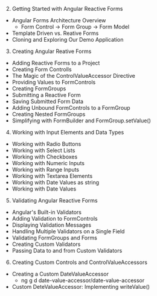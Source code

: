 2. Getting Started with Angular Reactive Forms
  - Angular Forms Architecture Overview
    - Form Control -> Form Group -> Form Model
  - Template Driven vs. Reative Forms
  - Cloning and Exploring Our Demo Application
3. Creating Angular Reative Forms
  - Adding Reactive Forms to a Project
  - Creating Form Controlls
  - The Magic of the ControlValueAccessor Directive
  - Providing Values to FormControls
  - Creating FormGroups
  - Submitting a Reactive Form
  - Saving Submitted Form Data
  - Adding Unbound FormControls to a FormGroup
  - Creating Nested FormGroups
  - Simplifying with FormBuilder and FormGroup.setValue()
4. Working with Input Elements and Data Types
  - Working with Radio Buttons
  - Working with Select Lists
  - Working with Checkboxes
  - Working with Numeric Inputs
  - Working with Range Inputs
  - Working with Textarea Elements
  - Working with Date Values as string
  - Working with Date Values
5. Validating Angular Reactive Forms
  - Angular's Built-in Validators
  - Adding Validation to FormControls
  - Displaying Validation Messages
  - Handling Multiple Validators on a Single Field
  - Validating FormGroups and Forms
  - Creating Custom Validators
  - Passing Data to and from Custom Validators
6. Creating Custom Controls and ControlValueAccessors
  - Creating a Custom DateValueAccessor
    - ng g d date-value-accessor/date-value-accessor
  - Custom DeteValueAccessor: Implementing writeValue()
  